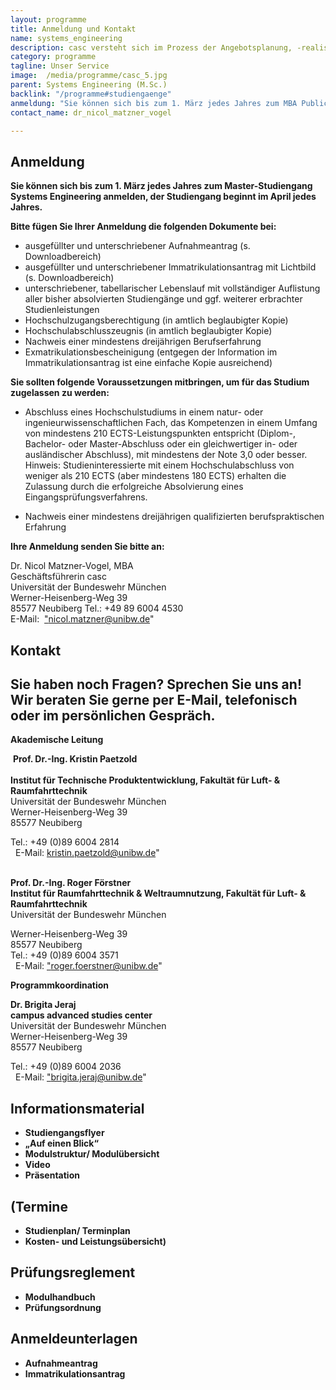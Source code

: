 ```yaml
---
layout: programme
title: Anmeldung und Kontakt
name: systems_engineering
description: casc versteht sich im Prozess der Angebotsplanung, -realisierung und -verbesserung als Dienstleister, der akademischen Verantwortlichen und Unternehmen insbesondere eine administrativ-organisatorische Unterstützung entlang der gesamten Wertschöpfungskette der Weiterbildungsangebote anbietet.
category: programme
tagline: Unser Service
image:  /media/programme/casc_5.jpg
parent: Systems Engineering (M.Sc.)
backlink: "/programme#studiengaenge"
anmeldung: "Sie können sich bis zum 1. März jedes Jahres zum MBA Public Management anmelden, der Studiengang beginnt im April jedes Jahres."
contact_name: dr_nicol_matzner_vogel

---
```



## Anmeldung 

**Sie können sich bis zum 1. März jedes Jahres zum Master-Studiengang Systems Engineering anmelden, der Studiengang beginnt im April jedes Jahres.**

**Bitte fügen Sie Ihrer Anmeldung die folgenden Dokumente bei:**

* ausgefüllter und unterschriebener Aufnahmeantrag (s. Downloadbereich)
* ausgefüllter und unterschriebener Immatrikulationsantrag mit Lichtbild (s. Downloadbereich)
* unterschriebener, tabellarischer Lebenslauf mit vollständiger Auflistung aller bisher absolvierten Studiengänge und ggf. weiterer erbrachter Studienleistungen
* Hochschulzugangsberechtigung (in amtlich beglaubigter Kopie)
* Hochschulabschlusszeugnis (in amtlich beglaubigter Kopie)
* Nachweis einer mindestens dreijährigen Berufserfahrung
* Exmatrikulationsbescheinigung (entgegen der Information im Immatrikulationsantrag ist eine einfache Kopie ausreichend)

**Sie sollten folgende Voraussetzungen mitbringen, um für das Studium zugelassen zu werden:**

* Abschluss eines Hochschulstudiums in einem natur- oder ingenieurwissenschaftlichen Fach, das Kompetenzen in einem Umfang von mindestens 210 ECTS-Leistungspunkten entspricht (Diplom-, Bachelor- oder Master-Abschluss oder ein gleichwertiger in- oder ausländischer Abschluss), mit mindestens der Note 3,0 oder besser.
Hinweis: Studieninteressierte mit einem Hochschulabschluss von weniger als 210 ECTS (aber mindestens 180 ECTS) erhalten die Zulassung durch die erfolgreiche Absolvierung eines Eingangsprüfungsverfahrens.

* Nachweis einer mindestens dreijährigen qualifizierten berufspraktischen Erfahrung

**Ihre Anmeldung senden Sie bitte an:**

Dr. Nicol Matzner-Vogel, MBA <br>
Geschäftsführerin casc <br>
Universität der Bundeswehr München<br>
Werner-Heisenberg-Weg 39<br>
85577 Neubiberg Tel.: +49 89 6004 4530 <br>
E-Mail:  <a href="mailto:nicol.matzner@unibw.de">"nicol.matzner@unibw.de"</a><br>

## Kontakt

## Sie haben noch Fragen? Sprechen Sie uns an! Wir beraten Sie gerne per E-Mail, telefonisch oder im persönlichen Gespräch.<br>	

**Akademische Leitung**<br>

 **Prof. Dr.-Ing. Kristin Paetzold**<br>	
**Institut für Technische Produktentwicklung, Fakultät für Luft- & Raumfahrttechnik**<br> 
Universität der Bundeswehr München<br>
Werner-Heisenberg-Weg 39<br>
85577 Neubiberg<br>

Tel.: +49 (0)89 6004 2814<br>	 
E-Mail: <a href="mailto:kristin.paetzold@unibw.de">kristin.paetzold@unibw.de"</a><br>	 

**Prof. Dr.-Ing. Roger Förstner**<br>
**Institut für Raumfahrttechnik & Weltraumnutzung, Fakultät für Luft- & Raumfahrttechnik **<br>
Universität der Bundeswehr München<br>

Werner-Heisenberg-Weg 39<br>
85577 Neubiberg<br>
Tel.: +49 (0)89 6004 3571<br>	 
E-Mail: <a href="mailto:roger.foerstner@unibw.de">"roger.foerstner@unibw.de"</a><br>	


**Programmkoordination**<br>

**Dr. Brigita Jeraj**<br>
**campus advanced studies center**<br>
Universität der Bundeswehr München<br>
Werner-Heisenberg-Weg 39<br>
85577 Neubiberg<br>

Tel.: +49 (0)89 6004 2036<br>	 
E-Mail: <a href="mailto:brigita.jeraj@unibw.de">"brigita.jeraj@unibw.de"</a><br>

## Informationsmaterial

* **Studiengangsflyer**
* **„Auf einen Blick“**
* **Modulstruktur/ Modulübersicht**
* **Video**
* **Präsentation**

## (Termine

* **Studienplan/ Terminplan**
* **Kosten- und Leistungsübersicht)**

## Prüfungsreglement

* **Modulhandbuch**
* **Prüfungsordnung**

## Anmeldeunterlagen

* **Aufnahmeantrag**
* **Immatrikulationsantrag**
